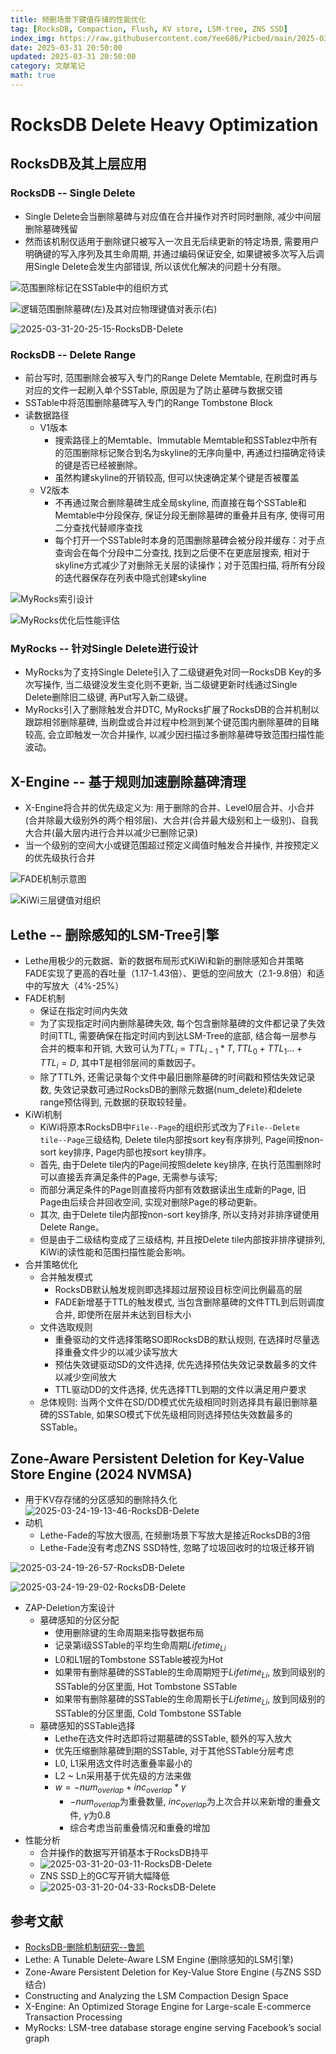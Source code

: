 ```yaml
---
title: 频删场景下键值存储的性能优化
tag: [RocksDB, Compaction, Flush, KV store, LSM-tree, ZNS SSD]
index_img: https://raw.githubusercontent.com/Yee686/Picbed/main/2025-03-31-20-25-15-RocksDB-Delete.png
date: 2025-03-31 20:50:00
updated: 2025-03-31 20:50:00
category: 文献笔记
math: true
---
```


# RocksDB Delete Heavy Optimization

## RocksDB及其上层应用

### RocksDB -- Single Delete

- Single Delete会当删除墓碑与对应值在合并操作对齐时同时删除, 减少中间层删除墓碑残留
- 然而该机制仅适用于删除键只被写入一次且无后续更新的特定场景, 需要用户明确键的写入序列及其生命周期, 并通过编码保证安全, 如果键被多次写入后调用Single Delete会发生内部错误, 所以该优化解决的问题十分有限。

![范围删除标记在SSTable中的组织方式](https://raw.githubusercontent.com/Yee686/Picbed/main/2025-03-31-20-08-52-RocksDB-Delete.png)

![逻辑范围删除墓碑(左)及其对应物理键值对表示(右)](https://raw.githubusercontent.com/Yee686/Picbed/main/2025-03-31-20-09-00-RocksDB-Delete.png)

![2025-03-31-20-25-15-RocksDB-Delete](https://raw.githubusercontent.com/Yee686/Picbed/main/2025-03-31-20-25-15-RocksDB-Delete.png)

### RocksDB -- Delete Range

- 前台写时, 范围删除会被写入专门的Range Delete Memtable, 在刷盘时再与对应的文件一起刷入单个SSTable, 原因是为了防止墓碑与数据交错
- SSTable中将范围删除墓碑写入专门的Range Tombstone Block
- 读数据路径
  - V1版本
    - 搜索路径上的Memtable、Immutable Memtable和SSTablez中所有的范围删除标记聚合到名为skyline的无序向量中, 再通过扫描确定待读的键是否已经被删除。
    - 虽然构建skyline的开销较高, 但可以快速确定某个键是否被覆盖
  - V2版本
    - 不再通过聚合删除墓碑生成全局skyline, 而直接在每个SSTable和Memtable中分段保存, 保证分段无删除墓碑的重叠并且有序, 使得可用二分查找代替顺序查找
    - 每个打开一个SSTable时本身的范围删除墓碑会被分段并缓存：对于点查询会在每个分段中二分查找, 找到之后便不在更底层搜索, 相对于skyline方式减少了对删除无关层的读操作；对于范围扫描, 将所有分段的迭代器保存在列表中隐式创建skyline

![MyRocks索引设计](https://raw.githubusercontent.com/Yee686/Picbed/main/2025-03-31-20-31-31-RocksDB-Delete.png)

![MyRocks优化后性能评估](https://raw.githubusercontent.com/Yee686/Picbed/main/2025-03-31-20-31-37-RocksDB-Delete.png)

### MyRocks -- 针对Single Delete进行设计

- MyRocks为了支持Single Delete引入了二级键避免对同一RocksDB Key的多次写操作, 当二级键没发生变化则不更新, 当二级键更新时线通过Single Delete删除旧二级键, 再Put写入新二级键。
- MyRocks引入了删除触发合并DTC, MyRocks扩展了RocksDB的合并机制以跟踪相邻删除墓碑, 当刷盘或合并过程中检测到某个键范围内删除墓碑的目睹较高, 会立即触发一次合并操作, 以减少因扫描过多删除墓碑导致范围扫描性能波动。

## X-Engine -- 基于规则加速删除墓碑清理

- X-Engine将合并的优先级定义为: 用于删除的合并、Level0层合并、小合并(合并除最大级别外的两个相邻层)、大合并(合并最大级别和上一级别)、自我大合并(最大层内进行合并以减少已删除记录)
- 当一个级别的空间大小或键范围超过预定义阈值时触发合并操作, 并按预定义的优先级执行合并

![FADE机制示意图](https://raw.githubusercontent.com/Yee686/Picbed/main/2025-03-31-20-40-17-RocksDB-Delete.png)

![KiWi三层键值对组织](https://raw.githubusercontent.com/Yee686/Picbed/main/2025-03-31-20-40-25-RocksDB-Delete.png)

## Lethe -- 删除感知的LSM-Tree引擎

- Lethe用极少的元数据、新的数据布局形式KiWi和新的删除感知合并策略FADE实现了更高的吞吐量（1.17-1.43倍）、更低的空间放大（2.1-9.8倍）和适中的写放大（4%-25%）
- FADE机制
  - 保证在指定时间内失效
  - 为了实现指定时间内删除墓碑失效, 每个包含删除墓碑的文件都记录了失效时间TTL, 需要确保在指定时间内到达LSM-Tree的底部, 结合每一层参与合并的概率和开销, 大致可认为$TTL_i=TTL_{i-1}*T, TTL_0+ TTL_1…+TTL_i=D$, 其中T是相邻层间的乘数因子。
  - 除了TTL外, 还需记录每个文件中最旧删除墓碑的时间戳和预估失效记录数, 失效记录数可通过RocksDB的删除元数据(num_delete)和delete range预估得到, 元数据的获取较轻量。
- KiWi机制
  - KiWi将原本RocksDB中`File--Page`的组织形式改为了`File--Delete tile--Page`三级结构, Delete tile内部按sort key有序排列, Page间按non-sort key排序, Page内部也按sort key排序。
  - 首先, 由于Delete tile内的Page间按照delete key排序, 在执行范围删除时可以直接丢弃满足条件的Page, 无需参与读写;
  - 而部分满足条件的Page则直接将内部有效数据读出生成新的Page, 旧Page由后续合并回收空间, 实现对删除Page的移动更新。
  - 其次, 由于Delete tile内部按non-sort key排序, 所以支持对非排序键使用Delete Range。
  - 但是由于二级结构变成了三级结构, 并且按Delete tile内部按非排序键排列, KiWi的读性能和范围扫描性能会影响。
- 合并策略优化
  - 合并触发模式
    - RocksDB默认触发规则即选择超过层预设目标空间比例最高的层
    - FADE新增基于TTL的触发模式, 当包含删除墓碑的文件TTL到后则调度合并, 即使所在层并未达到目标大小
  - 文件选取规则
    - 重叠驱动的文件选择策略SO即RocksDB的默认规则, 在选择时尽量选择重叠文件少的以减少读写放大
    - 预估失效键驱动SD的文件选择, 优先选择预估失效记录数最多的文件以减少空间放大
    - TTL驱动DD的文件选择, 优先选择TTL到期的文件以满足用户要求
  - 总体规则: 当两个文件在SD/DD模式优先级相同时则选择具有最旧删除墓碑的SSTable, 如果SO模式下优先级相同则选择预估失效数最多的SSTable。

## Zone-Aware Persistent Deletion for Key-Value Store Engine (2024 NVMSA)

- 用于KV存存储的分区感知的删除持久化
![2025-03-24-19-13-46-RocksDB-Delete](https://raw.githubusercontent.com/Yee686/Picbed/main/2025-03-24-19-13-46-RocksDB-Delete.png)
- 动机
  - Lethe-Fade的写放大很高, 在频删场景下写放大是接近RocksDB的3倍
  - Lethe-Fade没有考虑ZNS SSD特性, 忽略了垃圾回收时的垃圾迁移开销

![2025-03-24-19-26-57-RocksDB-Delete](https://raw.githubusercontent.com/Yee686/Picbed/main/2025-03-24-19-26-57-RocksDB-Delete.png)

![2025-03-24-19-29-02-RocksDB-Delete](https://raw.githubusercontent.com/Yee686/Picbed/main/2025-03-24-19-29-02-RocksDB-Delete.png)

- ZAP-Deletion方案设计
  - 墓碑感知的分区分配
    - 使用删除键的生命周期来指导数据布局
    - 记录第i级SSTable的平均生命周期$Lifetime_{Li}$
    - L0和L1层的Tombstone SSTable被视为Hot
    - 如果带有删除墓碑的SSTable的生命周期短于$Lifetime_{Li}$, 放到同级别的SSTable的分区里面, Hot Tombstone SSTable
    - 如果带有删除墓碑的SSTable的生命周期长于$Lifetime_{Li}$, 放到同级别的SSTable的分区里面, Cold Tombstone SSTable
  - 墓碑感知的SSTable选择
    - Lethe在选文件时选即将过期墓碑的SSTable, 额外的写入放大
    - 优先压缩删除墓碑到期的SSTable, 对于其他SSTable分层考虑
    - L0, L1采用选文件时选重叠率最小的
    - L2 ~ Ln采用基于优先级的方法来做
    - $w = -num_{overlap} + inc_{overlap} * \gamma$
      - $-num_{overlap}$为重叠数量, $inc_{overlap}$为上次合并以来新增的重叠文件, $\gamma$为0.8
      - 综合考虑当前重叠情况和重叠的增加
- 性能分析
  - 合并操作的数据写开销基本于RocksDB持平
  - ![2025-03-31-20-03-11-RocksDB-Delete](https://raw.githubusercontent.com/Yee686/Picbed/main/2025-03-31-20-03-11-RocksDB-Delete.png)
  - ZNS SSD上的GC写开销大幅降低
  - ![2025-03-31-20-04-33-RocksDB-Delete](https://raw.githubusercontent.com/Yee686/Picbed/main/2025-03-31-20-04-33-RocksDB-Delete.png)

## 参考文献

- [RocksDB-删除机制研究--鲁凯](https://emperorlu.github.io/Delete-in-Rocksdb/)
- Lethe: A Tunable Delete-Aware LSM Engine (删除感知的LSM引擎)
- Zone-Aware Persistent Deletion for Key-Value Store Engine (与ZNS SSD结合)
- Constructing and Analyzing the LSM Compaction Design Space
- X-Engine: An Optimized Storage Engine for Large-scale E-commerce Transaction Processing
- MyRocks: LSM-tree database storage engine serving Facebook’s social graph
